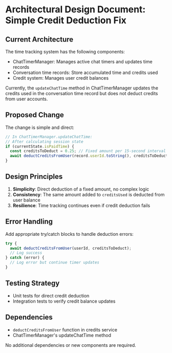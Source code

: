 # Architectural Design Document: Simple Credit Deduction Fix

## Current Architecture
The time tracking system has the following components:
- ChatTimerManager: Manages active chat timers and updates time records
- Conversation time records: Store accumulated time and credits used
- Credit system: Manages user credit balances

Currently, the `updateChatTime` method in ChatTimerManager updates the credits used in the conversation time record but does not deduct credits from user accounts.

## Proposed Change
The change is simple and direct: 

```typescript
// In ChatTimerManager.updateChatTime:
// After calculating session state
if (currentState.isPaidTime) {
  const creditsToDeduct = 0.25; // Fixed amount per 15-second interval in paid time
  await deductCreditsFromUser(record.userId.toString(), creditsToDeduct);
}
```

## Design Principles
1. **Simplicity**: Direct deduction of a fixed amount, no complex logic
2. **Consistency**: The same amount added to `creditsUsed` is deducted from user balance
3. **Resilience**: Time tracking continues even if credit deduction fails

## Error Handling
Add appropriate try/catch blocks to handle deduction errors:

```typescript
try {
  await deductCreditsFromUser(userId, creditsToDeduct);
  // Log success
} catch (error) {
  // Log error but continue timer updates
}
```

## Testing Strategy
- Unit tests for direct credit deduction
- Integration tests to verify credit balance updates

## Dependencies
- `deductCreditsFromUser` function in credits service
- ChatTimerManager's updateChatTime method

No additional dependencies or new components are required. 